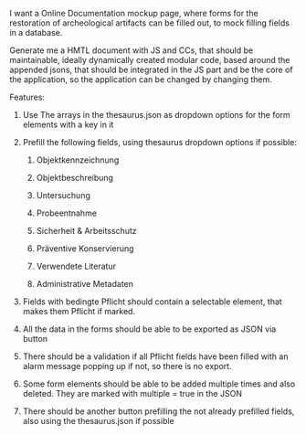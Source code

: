 I want a Online Documentation mockup page, where forms for the restoration of archeological artifacts can be filled out, to mock filling fields in a database.

Generate me a HMTL document with JS and CCs, that should be maintainable, ideally dynamically created modular code, based around the appended jsons, that should be integrated in the JS part and be the core of the application, so the application can be changed by changing them.

Features:

1. Use The arrays in the thesaurus.json as dropdown options for the form elements with a key in it

2. Prefill the following fields, using thesaurus dropdown options if possible:

	1. Objektkennzeichnung

	2. Objektbeschreibung

	6. Untersuchung

	7. Probeentnahme

	8. Sicherheit & Arbeitsschutz

	9. Präventive Konservierung

	10. Verwendete Literatur

	11. Administrative Metadaten



3. Fields with bedingte Pflicht should contain a selectable element, that makes them Pflicht if marked.

4. All the  data in the forms should be able to be exported as JSON via button

5. There should be a validation if all Pflicht fields have been filled with an alarm message popping up if not, so there is no export.

6. Some form elements should be able to be added multiple times and also deleted. They are marked with multiple = true in the JSON

7. There should be another button prefilling the not already prefilled fields, also using the thesaurus.json if possible